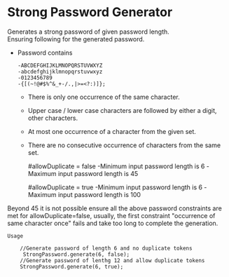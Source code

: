 # Strong Password Generator
 Generates a strong password of given password length.  
 Ensuring following for the generated password.
  - Password contains  
  
        -ABCDEFGHIJKLMNOPQRSTUVWXYZ 
        -abcdefghijklmnopqrstuvwxyz 
        -0123456789
        -{[(~!@#$%^&_+-/.,|>=<?:)]};
    - There is only one occurrence of the same character.
    - Upper case / lower case characters are followed by either a digit, other characters.
    - At most one occurrence of a character from the given set.
    - There are no consecutive occurrence of characters from the same set.
  
        #allowDuplicate = false
            -Minimum input password length is 6
            -Maximum input password length is 45
   
        #allowDuplicate = true 
            -Minimum input password length is 6
            -Maximum input password length is 100
  
  Beyond 45 it is not possible ensure all the above password constraints are met for allowDuplicate=false, usually, the first constraint "occurrence of same character once" fails and take too long to complete the generation.
  
    Usage

        //Generate password of length 6 and no duplicate tokens
         StrongPassword.generate(6, false);
        //Generate password of lenthg 12 and allow duplicate tokens                  
        StrongPassword.generate(6, true);
